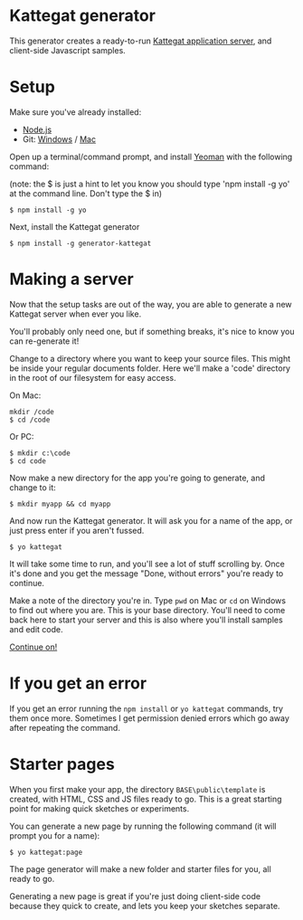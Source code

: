 # Kattegat generator

This generator creates a ready-to-run [Kattegat application server](https://github.com/ClintH/kattegat), and client-side Javascript samples.

# Setup

Make sure you've already installed:
* [Node.js](http://nodejs.org/download/)
* Git: [Windows](https://code.google.com/p/msysgit/downloads/list?q=full+installer+official+git) / [Mac](http://git-scm.com/download/mac)

Open up a terminal/command prompt, and install [Yeoman](http://yeoman.io) with the following command:

(note: the $ is just a hint to let you know you should type 'npm install -g yo' at the command line. Don't type the $ in)

```
$ npm install -g yo
```


Next, install the Kattegat generator

```
$ npm install -g generator-kattegat
```

# <a name="make-server"></a> Making a server

Now that the setup tasks are out of the way, you are able to generate a new Kattegat server when ever you like.

You'll probably only need one, but if something breaks, it's nice to know you can re-generate it!

Change to a directory where you want to keep your source files. This might be inside your regular documents folder. Here we'll make a 'code' directory in the root of our filesystem for easy access.

On Mac:

````
mkdir /code
$ cd /code
````

Or PC:

````
$ mkdir c:\code
$ cd code
````

Now make a new directory for the app you're going to generate, and change to it:

```
$ mkdir myapp && cd myapp
```

And now run the Kattegat generator. It will ask you for a name of the app, or just press enter if you aren't fussed.

```
$ yo kattegat
```

It will take some time to run, and you'll see a lot of stuff scrolling by. Once it's done and you get the message "Done, without errors" you're ready to continue.

Make a note of the directory you're in. Type `pwd` on Mac or `cd` on Windows to find out where you are. This is your base directory. You'll need to come back here to start your server and this is also where you'll install samples and edit code.

[Continue on!](https://github.com/ClintH/kattegat)

# If you get an error
If you get an error running the `npm install` or `yo kattegat` commands, try them once more. Sometimes I get permission denied errors which go away after repeating the command.

# <a name="make-page"></a> Starter pages

When you first make your app, the directory `BASE\public\template` is created, with HTML, CSS and JS files ready to go. This is a great starting point for making quick sketches or experiments.

You can generate a new page by running the following command (it will prompt you for a name):

````
$ yo kattegat:page
`````

The page generator will make a new folder and starter files for you, all ready to go.

Generating a new page is great if you're just doing client-side code because they quick to create, and lets you keep your sketches separate.